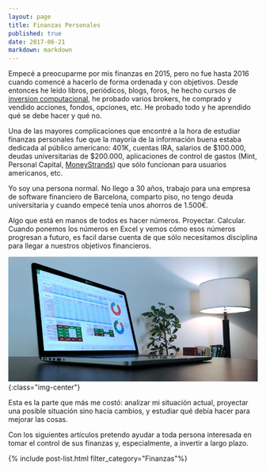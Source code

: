 ```yaml
---
layout: page
title: Finanzas Personales
published: true
date: 2017-06-21
markdown: markdown
---
```

Empecé a preocuparme por mis finanzas en 2015, pero no fue hasta 2016 cuando comencé a hacerlo de forma ordenada y con objetivos. Desde entonces he leido libros, periódicos, blogs, foros, he hecho cursos de [inversion computacional](https://www.coursera.org/account/accomplishments/certificate/48JWNLD3N77Q), he probado varios brokers, he comprado y vendido acciones, fondos, opciones, etc. He probado todo y he aprendido qué se debe hacer y qué no.

Una de las mayores complicaciones que encontré a la hora de estudiar finanzas personales fue que la mayoría de la información buena estaba dedicada al público americano: 401K, cuentas IRA, salarios de $100.000, deudas universitarias de $200.000, aplicaciones de control de gastos (Mint, Personal Capital, [MoneyStrands](https://moneystrands.com/)) que sólo funcionan para usuarios americanos, etc.

Yo soy una persona normal. No llego a 30 años, trabajo para una empresa de software financiero de Barcelona, comparto piso, no tengo deuda universitaria y cuando empecé tenía unos ahorros de 1.500€.

Algo que está en manos de todos es hacer números. Proyectar. Calcular. Cuando ponemos los números en Excel y vemos cómo esos números progresan a futuro, es facil darse cuenta de que sólo necesitamos disciplina para llegar a nuestros objetivos financieros.

![LAA](/images/uploads/laptop-portfolio.jpg){:class="img-center"}

Esta es la parte que más me costó: analizar mi situación actual, proyectar una posible situación sino hacía cambios, y estudiar qué debía hacer para mejorar las cosas.

Con los siguientes artículos pretendo ayudar a toda persona interesada en tomar el control de sus finanzas y, especialmente, a invertir a largo plazo.

{% include post-list.html filter_category="Finanzas"%}



